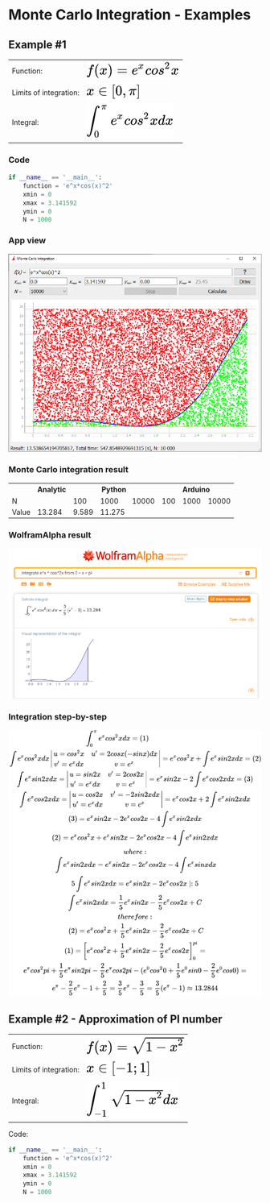 # Monte Carlo Integration - Examples

## Example #1
<table>
	<tr>
		<td>Function:</td>
		<td><img src = "function1.svg"></td>
	</tr>
	<tr>
		<td>Limits of integration:</td>
		<td><img src = "limit1.svg"></td>
	</tr>
	<tr>
		<td>Integral:</td>
		<td><img src = "integral1.svg"></td>
	</tr>
</table>

### Code

```python
if __name__ == '__main__':
	function = 'e^x*cos(x)^2'
	xmin = 0
	xmax = 3.141592
	ymin = 0
	N = 1000
```
### App view
![equation #1 app window](equation1_app.png)

### Monte Carlo integration result
<table>
	<tr>
		<th></th>
		<th>Analytic</th>
		<th colspan="3">Python</th>
		<th colspan="3">Arduino</th>
	</tr>
	<tr>
		<td>N</td>
		<td></td>
		<td>100</td>
		<td>1000</td>
		<td>10000</td>
		<td>100</td>
		<td>1000</td>
		<td>10000</td>
	</tr>
	<tr>
    		<td>Value</td>
    		<td>13.284</td>
    		<td>9.589</td>
    		<td>11.275</td>
    		<td></td>
   		<td></td>
    		<td></td>
    		<td></td>
  	</tr>
</table>

### WolframAlpha result
![equation #1 WolframAlpha](equation1_wolf.png) 

### Integration step-by-step
![equation #1](equation1.svg) 

## Example #2 - Approximation of PI number
<table>
	<tr>
		<td>Function:</td>
		<td><img src = "function2.svg"></td>
	</tr>
	<tr>
		<td>Limits of integration:</td>
		<td><img src = "limit2.svg"></td>
	</tr>
	<tr>
		<td>Integral:</td>
		<td><img src = "integral2.svg"></td>
	</tr>
</table>

Code:

```python
if __name__ == '__main__':
	function = 'e^x*cos(x)^2'
	xmin = 0
	xmax = 3.141592
	ymin = 0
	N = 1000
```
